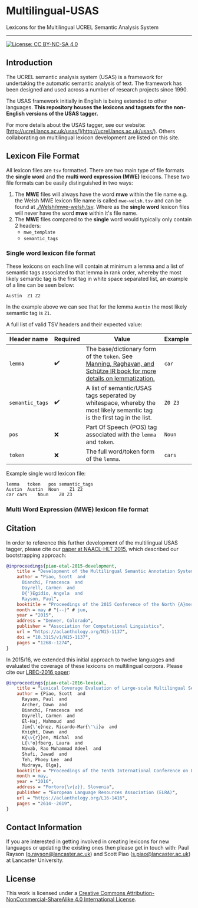 # Multilingual-USAS

Lexicons for the Multilingual UCREL Semantic Analysis System 

<hr/>

[![License: CC BY-NC-SA 4.0](https://img.shields.io/badge/License-CC%20BY--NC--SA%204.0-lightgrey.svg)](https://creativecommons.org/licenses/by-nc-sa/4.0/)

## Introduction

The UCREL semantic analysis system (USAS) is a framework for undertaking the automatic semantic analysis of text. The framework has been designed and used across a number of research projects since 1990.

The USAS framework initially in English is being extended to other languages. **This repository houses the lexicons and tagsets for the non-English versions of the USAS tagger.**


For more details about the USAS tagger, see our website: [http://ucrel.lancs.ac.uk/usas/](http://ucrel.lancs.ac.uk/usas/). Others collaborating on multilingual lexicon development are listed on this site.


## Lexicon File Format

All lexicon files are `tsv` formatted. There are two main type of file formats the **single word** and the **multi word expression (MWE)** lexicons. These two file formats can be easily distinguished in two ways:

1. The **MWE** files will always have the word **mwe** within the file name e.g. the Welsh MWE lexicon file name is called `mwe-welsh.tsv` and can be found at [./Welsh/mwe-welsh.tsv](./Welsh/mwe-welsh.tsv). Where as the **single word** lexicon files will never have the word **mwe** within it's file name.
2. The **MWE** files compared to the **single** word would typically only contain 2 headers:
    * `mwe_template`
    * `semantic_tags`

### Single word lexicon file format

These lexicons on each line will contain at minimum a lemma and a list of semantic tags associated to that lemma in rank order, whereby the most likely semantic tag is the first tag in white space separated list, an example of a line can be seen below:

``` tsv
Austin	Z1 Z2
```

In the example above we can see that for the lemma `Austin` the most likely semantic tag is `Z1`.

A full list of valid TSV headers and their expected value:

| Header name | Required | Value | Example |
| ------------|----------|-------|---------|
| `lemma`     | :heavy_check_mark: | The base/dictionary form of the `token`. See [Manning, Raghavan, and Schütze IR book for more details on lemmatization.](https://nlp.stanford.edu/IR-book/html/htmledition/stemming-and-lemmatization-1.html) | `car` |
| `semantic_tags` | :heavy_check_mark: | A list of semantic/USAS tags seperated by whitespace, whereby the most likely semantic tag is the first tag in the list.| `Z0 Z3` |
| `pos` | :x: | Part Of Speech (POS) tag associated with the `lemma` and `token`. | `Noun` |
| `token` | :x: | The full word/token form of the `lemma`. | `cars` |

Example single word lexicon file:

``` tsv
lemma	token	pos	semantic_tags
Austin	Austin	Noun	Z1 Z2
car	cars	Noun	Z0 Z3
```

### Multi Word Expression (MWE) lexicon file format

## Citation

In order to reference this further development of the multilingual USAS tagger, please cite our [paper at NAACL-HLT 2015](https://aclanthology.org/N15-1137/), which described our bootstrapping approach: 

``` bibtex
@inproceedings{piao-etal-2015-development,
    title = "Development of the Multilingual Semantic Annotation System",
    author = "Piao, Scott  and
      Bianchi, Francesca  and
      Dayrell, Carmen  and
      D{'}Egidio, Angela  and
      Rayson, Paul",
    booktitle = "Proceedings of the 2015 Conference of the North {A}merican Chapter of the Association for Computational Linguistics: Human Language Technologies",
    month = may # "{--}" # jun,
    year = "2015",
    address = "Denver, Colorado",
    publisher = "Association for Computational Linguistics",
    url = "https://aclanthology.org/N15-1137",
    doi = "10.3115/v1/N15-1137",
    pages = "1268--1274",
}
```

In 2015/16, we extended this initial approach to twelve languages and evaluated the coverage of these lexicons on multilingual corpora. Please cite our [LREC-2016 paper](https://aclanthology.org/L16-1416/):

``` bibtex
@inproceedings{piao-etal-2016-lexical,
    title = "Lexical Coverage Evaluation of Large-scale Multilingual Semantic Lexicons for Twelve Languages",
    author = {Piao, Scott  and
      Rayson, Paul  and
      Archer, Dawn  and
      Bianchi, Francesca  and
      Dayrell, Carmen  and
      El-Haj, Mahmoud  and
      Jim{\'e}nez, Ricardo-Mar{\'\i}a  and
      Knight, Dawn  and
      K{\v{r}}en, Michal  and
      L{\"o}fberg, Laura  and
      Nawab, Rao Muhammad Adeel  and
      Shafi, Jawad  and
      Teh, Phoey Lee  and
      Mudraya, Olga},
    booktitle = "Proceedings of the Tenth International Conference on Language Resources and Evaluation ({LREC}'16)",
    month = may,
    year = "2016",
    address = "Portoro{\v{z}}, Slovenia",
    publisher = "European Language Resources Association (ELRA)",
    url = "https://aclanthology.org/L16-1416",
    pages = "2614--2619",
}
```

## Contact Information

If you are interested in getting involved in creating lexicons for new languages or updating the existing ones then please get in touch with: Paul Rayson (p.rayson@lancaster.ac.uk) and Scott Piao (s.piao@lancaster.ac.uk) at Lancaster University.

## License

This work is licensed under a 
<a rel="license" href="http://creativecommons.org/licenses/by-nc-sa/4.0/">Creative 
Commons Attribution-NonCommercial-ShareAlike 4.0 International 
License</a>.